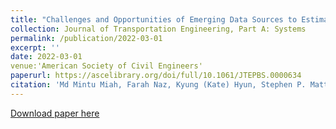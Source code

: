 ```yaml
---
title: "Challenges and Opportunities of Emerging Data Sources to Estimate Network-Wide Bike Counts"
collection: Journal of Transportation Engineering, Part A: Systems
permalink: /publication/2022-03-01
excerpt: ''
date: 2022-03-01
venue:'American Society of Civil Engineers'
paperurl: https://ascelibrary.org/doi/full/10.1061/JTEPBS.0000634
citation: 'Md Mintu Miah, Farah Naz, Kyung (Kate) Hyun, Stephen P. Mattingly, Courtney Cronley, N. F. (2020). Barriers and Opportunities for Paratransit Users to Adopt On-Demand Micro Transit. Transportation Research Board 99th Annual Meeting.'
---
```


[Download paper here](https://ascelibrary.org/doi/full/10.1061/JTEPBS.0000634)

